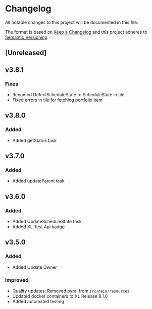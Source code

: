 # Changelog
All notable changes to this project will be documented in this file.

The format is based on [Keep a Changelog](http://keepachangelog.com/en/1.0.0/)
and this project adheres to [Semantic Versioning](http://semver.org/spec/v2.0.0.html).


## [Unreleased]

## v3.8.1

### Fixes
- Renamed DefectScheduleState to ScheduleState in tile
- Fixed errors in tile for fetching portfolio item


## v3.8.0

### Added
- Added getStatus task

## v3.7.0

### Added
- Added updateParent task

## v3.6.0

### Added
- Added UpdateScheduleState task
- Added XL Test Api badge

## v3.5.0

### Added
- Added Update Owner

### Improved
- Quality updates: Removed pyral from `src/main/resources`
- Updated docker containers to XL Release 8.1.0
- Added automated testing
